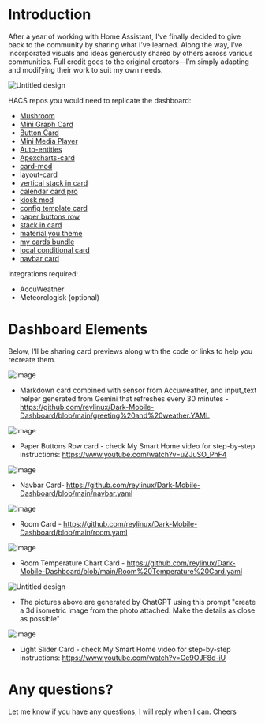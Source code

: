 # Introduction

After a year of working with Home Assistant, I’ve finally decided to give back to the community by sharing what I’ve learned. Along the way, I’ve incorporated visuals and ideas generously shared by others across various communities. Full credit goes to the original creators—I’m simply adapting and modifying their work to suit my own needs.

![Untitled design](https://github.com/user-attachments/assets/8ff64811-e91c-4f5c-9076-9c76c88de06c)

HACS repos you would need to replicate the dashboard:
- [Mushroom](http://homeassistant.local:8123/hacs/repository/444350375)
- [Mini Graph Card](http://homeassistant.local:8123/hacs/repository/151280062)
- [Button Card](http://homeassistant.local:8123/hacs/repository/146194325)
- [Mini Media Player](http://homeassistant.local:8123/hacs/repository/148520838)
- [Auto-entities](http://homeassistant.local:8123/hacs/repository/167744584)
- [Apexcharts-card](http://homeassistant.local:8123/hacs/repository/331701152)
- [card-mod](http://homeassistant.local:8123/hacs/repository/190927524)
- [layout-card](http://homeassistant.local:8123/hacs/repository/156434866)
- [vertical stack in card](http://homeassistant.local:8123/hacs/repository/142051833)
- [calendar card pro](http://homeassistant.local:8123/hacs/repository/939311749)
- [kiosk mod](http://homeassistant.local:8123/hacs/repository/497319128)
- [config template card](http://homeassistant.local:8123/hacs/repository/172177543)
- [paper buttons row](http://homeassistant.local:8123/hacs/repository/244872232)
- [stack in card](http://homeassistant.local:8123/hacs/repository/248954055)
- [material you theme](http://homeassistant.local:8123/hacs/repository/701591334)
- [my cards bundle](http://homeassistant.local:8123/hacs/repository/399108901)
- [local conditional card](http://homeassistant.local:8123/hacs/repository/218178802)
- [navbar card](http://homeassistant.local:8123/hacs/repository/871106499)

Integrations required:
- AccuWeather
- Meteorologisk (optional)

# Dashboard Elements

Below, I’ll be sharing card previews along with the code or links to help you recreate them.


![image](https://github.com/user-attachments/assets/dfd6b879-115a-4053-b80b-09172b8e2b41)

- Markdown card combined with sensor from Accuweather, and input_text helper generated from Gemini that refreshes every 30 minutes - https://github.com/reylinux/Dark-Mobile-Dashboard/blob/main/greeting%20and%20weather.YAML


![image](https://github.com/user-attachments/assets/4608d330-294f-4dc1-841f-6e11e8c45395)

- Paper Buttons Row card - check My Smart Home video for step-by-step instructions: https://www.youtube.com/watch?v=uZJuSO_PhF4





![image](https://github.com/user-attachments/assets/eea0f64c-bfc9-4d4b-968e-5536b328f5d2)

- Navbar Card- https://github.com/reylinux/Dark-Mobile-Dashboard/blob/main/navbar.yaml



![image](https://github.com/user-attachments/assets/9776d8f1-b1d6-4505-b6a3-5e455ca387d9)

- Room Card - https://github.com/reylinux/Dark-Mobile-Dashboard/blob/main/room.yaml



![image](https://github.com/user-attachments/assets/608a20f3-6c1d-47eb-8629-3fffc450b893)

- Room Temperature Chart Card - https://github.com/reylinux/Dark-Mobile-Dashboard/blob/main/Room%20Temperature%20Card.yaml



![Untitled design](https://github.com/user-attachments/assets/0ee46614-310d-4d5c-b8ba-b9433559b031)

- The pictures above are generated by ChatGPT using this prompt  "create a 3d isometric image from the photo attached. Make the details as close as possible"



![image](https://github.com/user-attachments/assets/eaa8da0c-0d36-403d-bf7b-c7096f29b438)

- Light Slider Card - check My Smart Home video for step-by-step instructions: https://www.youtube.com/watch?v=Ge9OJF8d-iU


# Any questions?

Let me know if you have any questions, I will reply when I can. Cheers
